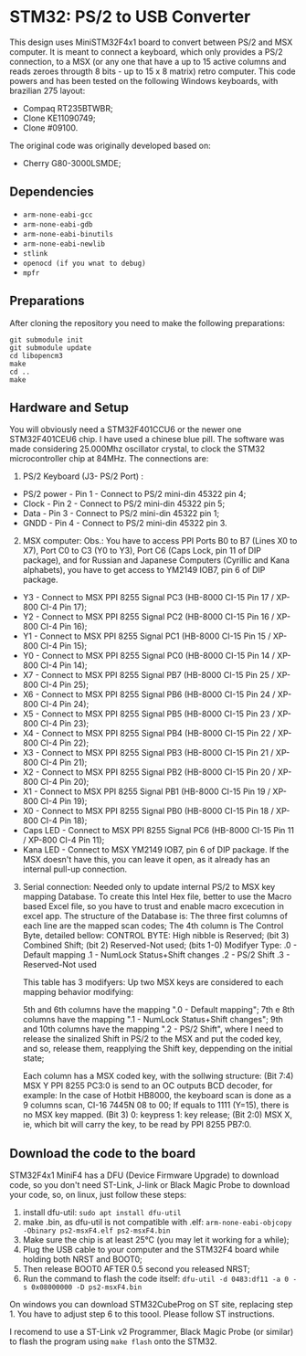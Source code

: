 # STM32: PS/2 to USB Converter

This design uses MiniSTM32F4x1 board to convert between PS/2 and MSX computer. It is meant to connect a keyboard, which only provides a PS/2 connection, to a MSX (or any one that have a up to 15 active columns and reads zeroes througth 8 bits - up to 15 x 8 matrix) retro computer.
This code powers and has been tested on the following Windows keyboards, with brazilian 275 layout:
- Compaq RT235BTWBR;
- Clone KE11090749;
- Clone #09100.

The original code was originally developed based on:
- Cherry G80-3000LSMDE;

## Dependencies

- `arm-none-eabi-gcc`
- `arm-none-eabi-gdb`
- `arm-none-eabi-binutils`
- `arm-none-eabi-newlib`
- `stlink`
- `openocd (if you wnat to debug)`
- `mpfr`

## Preparations

After cloning the repository you need to make the following preparations:

```
git submodule init
git submodule update
cd libopencm3
make
cd ..
make
```

## Hardware and Setup

You will obviously need a STM32F401CCU6 or the newer one STM32F401CEU6 chip. I have used a chinese blue pill. The software was made considering 25.000Mhz oscillator crystal, to clock the STM32 microcontroller chip at 84MHz. The connections are:

1) PS/2 Keyboard (J3- PS/2 Port) :
- PS/2 power - Pin 1 - Connect to PS/2 mini-din 45322 pin 4;
- Clock      - Pin 2 - Connect to PS/2 mini-din 45322 pin 5;
- Data       - Pin 3 - Connect to PS/2 mini-din 45322 pin 1;
- GNDD       - Pin 4 - Connect to PS/2 mini-din 45322 pin 3.

2) MSX computer:
Obs.: You have to access PPI Ports B0 to B7 (Lines X0 to X7), Port C0 to C3 (Y0 to Y3), Port C6 (Caps Lock, pin 11 of DIP package), and for Russian and Japanese Computers (Cyrillic and Kana alphabets), you have to get access to YM2149 IOB7, pin 6 of DIP package.
- Y3 - Connect to MSX PPI 8255 Signal PC3 (HB-8000 CI-15 Pin 17 / XP-800 CI-4 Pin 17);
- Y2 - Connect to MSX PPI 8255 Signal PC2 (HB-8000 CI-15 Pin 16 / XP-800 CI-4 Pin 16);
- Y1 - Connect to MSX PPI 8255 Signal PC1 (HB-8000 CI-15 Pin 15 / XP-800 CI-4 Pin 15);
- Y0 - Connect to MSX PPI 8255 Signal PC0 (HB-8000 CI-15 Pin 14 / XP-800 CI-4 Pin 14);
- X7 - Connect to MSX PPI 8255 Signal PB7 (HB-8000 CI-15 Pin 25 / XP-800 CI-4 Pin 25);
- X6 - Connect to MSX PPI 8255 Signal PB6 (HB-8000 CI-15 Pin 24 / XP-800 CI-4 Pin 24);
- X5 - Connect to MSX PPI 8255 Signal PB5 (HB-8000 CI-15 Pin 23 / XP-800 CI-4 Pin 23);
- X4 - Connect to MSX PPI 8255 Signal PB4 (HB-8000 CI-15 Pin 22 / XP-800 CI-4 Pin 22);
- X3 - Connect to MSX PPI 8255 Signal PB3 (HB-8000 CI-15 Pin 21 / XP-800 CI-4 Pin 21);
- X2 - Connect to MSX PPI 8255 Signal PB2 (HB-8000 CI-15 Pin 20 / XP-800 CI-4 Pin 20);
- X1 - Connect to MSX PPI 8255 Signal PB1 (HB-8000 CI-15 Pin 19 / XP-800 CI-4 Pin 19);
- X0 - Connect to MSX PPI 8255 Signal PB0 (HB-8000 CI-15 Pin 18 / XP-800 CI-4 Pin 18);
- Caps LED - Connect to MSX PPI 8255 Signal PC6 (HB-8000 CI-15 Pin 11 / XP-800 CI-4 Pin 11);
- Kana LED - Connect to MSX YM2149 IOB7, pin 6 of DIP package. If the MSX doesn't have this, you can leave it open, as it already has an internal pull-up connection.

3) Serial connection: Needed only to update internal PS/2 to MSX key mapping Database. To create this Intel Hex file, better to use the Macro based Excel file, so you have to trust and enable macro excecution in excel app.
The structure of the Database is:
	The  three first columns of each line are the mapped scan codes;
	The 4th column is The Control Byte, detailed bellow:
	CONTROL BYTE:
		High nibble is Reserved;
		(bit 3) Combined Shift;
		(bit 2) Reserved-Not used;
		(bits 1-0) Modifyer Type:
		.0 - Default mapping
		.1 - NumLock Status+Shift changes
		.2 - PS/2 Shift
		.3 - Reserved-Not used
	
	This table has 3 modifyers: Up two MSX keys are considered to each mapping behavior modifying:
	
	5th and 6th columns have the mapping ".0 - Default mapping";
	7th e 8th columns have the mapping ".1 - NumLock Status+Shift changes";
	9th and 10th columns have the mapping ".2 - PS/2 Shift", where I need to
	release the sinalized Shift in PS/2 to the MSX and put the coded key, and so,
	release them, reapplying the Shift key, deppending on the initial state;
	
	
	Each column has a MSX coded key, with the sollwing structure:
	(Bit 7:4) MSX Y PPI 8255 PC3:0 is send to an OC outputs BCD decoder, for example:
					 In the case of Hotbit HB8000, the keyboard scan is done as a 9 columns scan, CI-16 7445N 08 to 00;
					 If equals to 1111 (Y=15), there is no MSX key mapped.
	(Bit 3)	 		 0: keypress
					 1: key release;
	(Bit 2:0) MSX X, ie, which bit will carry the key, to be read by PPI 8255 PB7:0.
	
## Download the code to the board

STM32F4x1 MiniF4 has a DFU (Device Firmware Upgrade) to download code, so you don't need ST-Link, J-link or Black Magic Probe to download your code, so, on linux, just follow these steps:
1) install dfu-util: 
`sudo apt install dfu-util`
2) make .bin, as dfu-util is not compatible with .elf: 
`arm-none-eabi-objcopy -Obinary ps2-msxF4.elf ps2-msxF4.bin`
3) Make sure the chip is at least 25°C (you may let it working for a while);
4) Plug the USB cable to your computer and the STM32F4 board while holding both NRST and BOOT0;
5) Then release BOOT0 AFTER 0.5 second you released NRST;
6) Run the command to flash the code itself:
`dfu-util -d 0483:df11 -a 0 -s 0x08000000 -D ps2-msxF4.bin`

On windows you can download STM32CubeProg on ST site, replacing step 1. You have to adjust step 6 to this toool. Please follow ST instructions.

I recomend to use a ST-Link v2 Programmer, Black Magic Probe (or similar) to flash the program using `make flash` onto the STM32.
